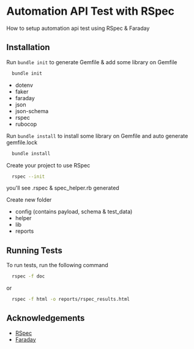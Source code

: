 # Automation API Test with RSpec

How to setup automation api test using RSpec & Faraday
## Installation

Run `bundle init` to generate Gemfile & add some library on Gemfile

```bash
  bundle init
```

- dotenv
- faker
- faraday
- json
- json-schema
- rspec
- rubocop


Run `bundle install` to install some library on Gemfile and auto generate gemfile.lock
```bash
  bundle install
```

Create your project to use RSpec
```bash
  rspec --init
```
you'll see .rspec & spec_helper.rb generated

Create new folder 
- config (contains payload, schema & test_data)
- helper
- lib
- reports


## Running Tests

To run tests, run the following command

```bash
  rspec -f doc
```
or 
```bash
  rspec -f html -o reports/rspec_results.html
```


## Acknowledgements

 - [RSpec](https://rspec.info/)
 - [Faraday](https://lostisland.github.io/faraday/#/)

